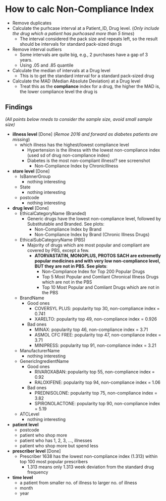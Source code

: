 # How to calc Non-Compliance Index
- Remove duplicates
- Calculate the purhcase interval at a Patient_ID, Drug level.
  (*Only include the drug which a patient has purhcased more than 5 times*)
  - The interval considered the pack size and repeats left, so the result should be intervals for standard pack-sized drugs
- Remove interval outliers
  - Some intervals are quite big, e.g., 2 purchases have a gap of 3 years.
  - Using .05 and .85 quantile
- Calculate the median of intervals at a Drug level
  - This is to get the standard interval for a standard pack-sized drug
- Calculate the MAD (Median Absolute Deviation) at a Drug level
  - Treat this as the **compliance** index for a drug, the higher the MAD is, the lower compliance level the drug is

## Findings 
*(All points below nneds to consider the sample size, avoid small sample size)*
- **illness level** [Done]
  (*Remoe 2016 and forward as diabetes patients are missing*)
  - which illness has the highest/lowest compliance level
    - Hypertension is the illness with the lowest non-compliance index (used sd of drug non-compliance index)
    - Diabetes is the most non-compliant illness!? see screenshot
      - Non-Compliance Index by ChronicIllness
- **store level** [Done]
  - IsBannerGroup
    - nothing interesting
  - State
    - nothing interesting
  - postcode
    - nothing interesting
- **drug level** [Done]
  - EthicalCategoryName (Branded)
    - Generic drugs have the lowest non-compliance level, followed by Substitutable and Branded. See plots:
      - Non-Compliance Index by Brand
      - Non-Compliance Index by Brand (Chronic Illness Drugs)
  - EthicalSubCategoryName (PBS)
    - Majority of drugs which are most popular and compliant are covered by PBS, except a few. 
      - **ATORVASTATIN, MONOPLUS, PROTOS SACH are extremetly popular medicines and with very low non-compliance level, BUT they are not in PBS. See plots**:
        - Non-Compliance Index for Top 200 Popular Drugs
        - Top 5 Most Popular and Comliant Chronical Illness Drugs which are not in the PBS
        - Top 10 Most Popular and Comliant Drugs which are not in the PBS
  - BrandName
    - Good ones
      - COVERSYL PLUS: popularity top 30, non-compliance index = 0.741
      - XARELTO: popularity top 49, non-compliance index = 0.926
    - Bad ones
      - MINAX: popularity top 46, non-compliance index = 3.71
      - ASMOL CFC FREE: popularity top 47, non-compliance index = 3.71
      - MINIPRESS: popularity top 91, non-compliance index = 3.21
  - ManufacturerName
    - nothing interesting
  - GenericIngredientName
    - Good ones
      - RIVAROXABAN: popularity top 55, non-compliance index = 0.92
      - RALOXIFENE: popularity top 94, non-compliance index = 1.06
    - Bad ones
      - PREDNISOLONE: popularity top 75, non-compliance index = 3.82
      - SPIRONOLACTONE: popularity top 90, non-compliance index = 5.19
  - ATCLevel
    - nothing interesting
- **patient level**
  - postcode
  - patient who shop more
  - patient who has 1, 2, 3, ..., illnesses
  - patient who shop more but spend less
- **prescriber level** [Done]
  - Prescriber 1638 has the lowest non-compliance index (1.313) within top 100 most popular prescribers
    - 1.313 means only 1.313 week deviation from the standard drug frequency
- **time level**
  - a patient from smaller no. of illness to larger no. of illness
  - month
  - year
